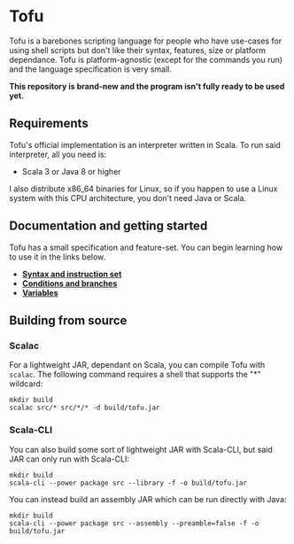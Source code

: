 # Tofu

Tofu is a barebones scripting language for people who have use-cases for using shell scripts but don't like their syntax, features, size or platform dependance. Tofu is platform-agnostic (except for the commands you run) and the language specification is very small.

**This repository is brand-new and the program isn't fully ready to be used yet.**

## Requirements

Tofu's official implementation is an interpreter written in Scala. To run said interpreter, all you need is:

* Scala 3 or Java 8 or higher

I also distribute x86_64 binaries for Linux, so if you happen to use a Linux system with this CPU architecture, you don't need Java or Scala.

## Documentation and getting started

Tofu has a small specification and feature-set. You can begin learning how to use it in the links below.

* **[Syntax and instruction set](doc/instructions.md)**
* **[Conditions and branches](doc/conditions.md)**
* **[Variables](doc/variables.md)**

## Building from source


### Scalac

For a lightweight JAR, dependant on Scala, you can compile Tofu with `scalac`. The following command requires a shell that supports the "*" wildcard:

```
mkdir build
scalac src/* src/*/* -d build/tofu.jar
```

### Scala-CLI

You can also build some sort of lightweight JAR with Scala-CLI, but said JAR can only run with Scala-CLI:

```
mkdir build
scala-cli --power package src --library -f -o build/tofu.jar
```

You can instead build an assembly JAR which can be run directly with Java:

```
mkdir build
scala-cli --power package src --assembly --preamble=false -f -o build/tofu.jar
```
